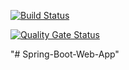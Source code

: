 [![Build Status](https://travis-ci.com/Raouf25/Spring-Boot-Web-App.svg?branch=master)](https://travis-ci.com/Raouf25/Spring-Boot-Web-App)

[![Quality Gate Status](https://sonarcloud.io/api/project_badges/measure?project=com.springApp%3Aspring5webapp&metric=alert_status)](https://sonarcloud.io/dashboard?id=com.springApp%3Aspring5webapp)

"# Spring-Boot-Web-App" 
